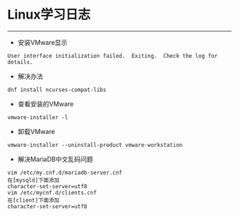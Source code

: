 # Linux学习日志


----
- 安装VMware显示


`User interface initialization failed.  Exiting.  Check the log for details.`
- 解决办法


`dnf install ncurses-compat-libs`


- 查看安装的VMware

`vmware-installer -l`

- 卸载VMware

`vmware-installer --uninstall-product vmware-workstation`


- 解决MariaDB中文乱码问题
```
vim /etc/my.cnf.d/mariadb-server.cnf
在[mysqld]下面添加
character-set-server=utf8
vim /etc/mycnf.d/clients.cnf
在[client]下面添加
character-set-server=utf8
```
